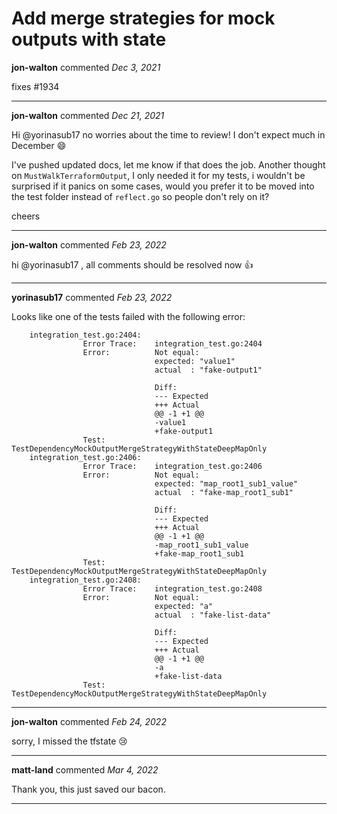 # Add merge strategies for mock outputs with state

**jon-walton** commented *Dec 3, 2021*

fixes #1934
<br />
***


**jon-walton** commented *Dec 21, 2021*

Hi @yorinasub17 no worries about the time to review! I don't expect much in December 😄 

I've pushed updated docs, let me know if that does the job. Another thought on `MustWalkTerraformOutput`, I only needed it for my tests, i wouldn't be surprised if it panics on some cases, would you prefer it to be moved into the test folder instead of `reflect.go` so people don't rely on it?

cheers
***

**jon-walton** commented *Feb 23, 2022*

hi @yorinasub17 , all comments should be resolved now :+1:
***

**yorinasub17** commented *Feb 23, 2022*

Looks like one of the tests failed with the following error:

```
    integration_test.go:2404:
                Error Trace:    integration_test.go:2404
                Error:          Not equal:
                                expected: "value1"
                                actual  : "fake-output1"

                                Diff:
                                --- Expected
                                +++ Actual
                                @@ -1 +1 @@
                                -value1
                                +fake-output1
                Test:           TestDependencyMockOutputMergeStrategyWithStateDeepMapOnly
    integration_test.go:2406:
                Error Trace:    integration_test.go:2406
                Error:          Not equal:
                                expected: "map_root1_sub1_value"
                                actual  : "fake-map_root1_sub1"

                                Diff:
                                --- Expected
                                +++ Actual
                                @@ -1 +1 @@
                                -map_root1_sub1_value
                                +fake-map_root1_sub1
                Test:           TestDependencyMockOutputMergeStrategyWithStateDeepMapOnly
    integration_test.go:2408:
                Error Trace:    integration_test.go:2408
                Error:          Not equal:
                                expected: "a"
                                actual  : "fake-list-data"

                                Diff:
                                --- Expected
                                +++ Actual
                                @@ -1 +1 @@
                                -a
                                +fake-list-data
                Test:           TestDependencyMockOutputMergeStrategyWithStateDeepMapOnly
```
***

**jon-walton** commented *Feb 24, 2022*

sorry, I missed the tfstate 😢
***

**matt-land** commented *Mar 4, 2022*

Thank you, this just saved our bacon.
***

